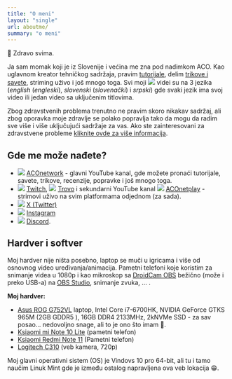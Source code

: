 ```yaml
---
title: "O meni"
layout: "single"
url: aboutme/
summary: "o meni"
---
```


👋 Zdravo svima.

Ja sam momak koji je iz Slovenije i većina me zna pod nadimkom ACO. Kao uglavnom kreator tehničkog sadržaja, pravim [tutorijale](/sr-latn/tags/ "Kliknite/tapnite, da otvorite sajt!"), delim [trikove i savete](/sr-latn/tags/ "Kliknite/tapnite, da otvorite sajt!"), striming uživo i još mnogo toga. Svi moji ![](/images/social-logos/YouTube.png) videi su na 3 jezika (*english* (*engleski*), *slovenski* (*slovenački*) i *srpski*) gde svaki jezik ima svoj video ili jedan video sa uključenim titlovima.

Zbog zdravstvenih problema trenutno ne pravim skoro nikakav sadržaj, ali zbog oporavka moje zdravlje se polako popravlja tako da mogu da radim sve više i više uključujući sadržaje za vas. Ako ste zainteresovani za zdravstvene probleme [kliknite ovde za više informacija](/filum-acm-sr/ "Kliknite/tapnite da otvorite!").

## Gde me može nađete?

- ![](/images/social-logos/YouTube.png) [ACOnetwork](https://www.youtube.com/aconetwork "KlKliknite/tapnite, da otvorite moj kanal na YouTube!") - glavni YouTube kanal, gde možete pronaći tutorijale, savete, trikove, recenzije, popravke i još mnogo toga.
- ![](/images/social-logos/Twitch.png) [Twitch](https://www.twitch.tv/aconetwork1 "Kliknite/tapnite, da otvorite moj kanal na Twitch!"), ![](/images/social-logos/Trovo.png) [Trovo](https://trovo.live/aconetwork "Kliknite/tapnite, da otvorite moj kanal na Trovo!") i sekundarni YouTube kanal ![](/images/social-logos/YouTube.png) [ACOnetplay](https://youtube.com/@aconetplay "Kliknite/tapnite, da otvorite moj sekundarni kanal na YouTube!") - strimovi uživo na svim platformama odjednom (za sada).
- ![](/images/social-logos/X.png) [X (Twitter)](https://www.x.com/aconetwork "Kliknite/tapnite, da otvorite moj X (Twitter)!")
- ![](/images/social-logos/Instagram.png) [Instagram](https://www.instagram.com/aconetwork "Kliknite/tapnite, da otvorite moj Instagram!")
- ![](/images/social-logos/Discord.png) [Discord](https://discord.gg/4GpKeAn "Kliknite/tapnite, da otvorite moj server Discord!").

## Hardver i softver

Moj hardver nije ništa posebno, laptop se muči u igricama i više od osnovnog video uređivanja/animacija. Pametni telefoni koje koristim za snimanje videa u 1080p i kao mikroskop sa [DroidCam OBS](https://droidcam.app/obs/ "Kliknite/tapnite, da posetite sajt DroidCam OBS od Dev47Apps!") bežično (može i preko USB-a) na [OBS Studio](https://obsproject.com/ "Kliknite/tapnite da posetite sajt OBS Studio!"), snimanje zvuka, ... .

**Moj hardver:**

 - [Asus ROG G752VL](https://laptopmedia.com/laptop-specs/asus-rog-g752vl "Kliknite/tapnite, da vidite više specifikacija!") laptop, Intel Core i7-6700HK, NVIDIA GeForce GTKS 965M (2GB GDDR5 ), 16GB DDR4 2133MHz, 2kNVMe SSD - za sav posao... nedovoljno snage, ali to je ono što imam 🙂.
 - [Ksiaomi mi Note 10 Lite](https://www.gsmarena.com/xiaomi_mi_note_10_lite-10183.php "Kliknite/tapnite, da vidite više specifikacija!") (pametni telefon)
 - [Ksiaomi Redmi Note 11](https://www.gsmarena.com/xiaomi_redmi_note_11-11336.php "Kliknite/tapnite, da vidite više specifikacija!") (Pametni telefon)
 - [Logitech C310](https://www.logitech.com/en-us/products/webcams/c310-hd-webcam.960-000585.html "Kliknite/tapnite, da posetite sajt Logitech!") (veb kamera, 720p)

Moj glavni operativni sistem (OS) je Vindovs 10 pro 64-bit, ali tu i tamo naučim Linuk Mint gde je između ostalog napravljena ova veb lokacija 😁.